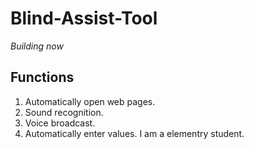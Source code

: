 # Blind-Assist-Tool

_Building now_

## Functions

1. Automatically open web pages.
2. Sound recognition.
3. Voice broadcast.
4. Automatically enter values.
   I am a elementry student.
